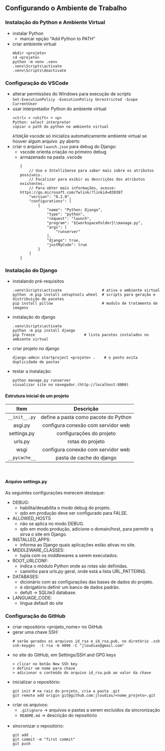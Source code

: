 ## Configurando o Ambiente de Trabalho

### Instalação do Python e Ambiente Virtual
- instalar Python
  - marcar opção "Add Python to PATH"
- criar ambiente virtual
    ```
    mkdir <projeto> 
    cd <projeto>
    python -m venv .venv  
    .venv\Scripts\activate 
    .venv\Scripts\deactivate 
    ```
### Configuração do VSCode
- alterar permissões do Windows para execução de scripts<br>
`Set-ExecutionPolicy -ExecutionPolicy Unrestricted -Scope CurrentUser`
- usar interpretador Python do ambiente virtual
    ```
    <ctrl> + <shift> + <p> 
    Python: select interpreter
    copiar o path do python no ambiente virtual
    ```
  `ATENÇÃO` vscode só inicializa automaticamente ambiente virtual se houver algum arquivo .py aberto 
- criar o arquivo `launch.json` para debug do Django:
  - vscode orienta criação no primeiro debug
  - armazenado na pasta .vscode
    ```
    {
        // Use o IntelliSense para saber mais sobre os atributos possíveis.
        // Focalizar para exibir as descrições dos atributos existentes.
        // Para obter mais informações, acesse: https://go.microsoft.com/fwlink/?linkid=830387
        "version": "0.2.0",
        "configurations": [
            {
                "name": "Python: Django",
                "type": "python",
                "request": "launch",
                "program": "${workspaceFolder}\\manage.py",
                "args": [
                    "runserver"
                ],
                "django": true,
                "justMyCode": true
            }
        ]
    }
    ```

### Instalação do Django
- instalando pré-requisitos
    ```
    .venv\Scripts\activate                  # ativa o ambiente virtual
    python -m pip install setuptools wheel  # scripts para geração e distribuição de pacotes
    pip install pillow                      # modulo de tratamento de imagens
    ```
- instalação do django 
    ```
    .venv\Scripts\activate 
    python -m pip install django
    pip freeze                      # lista pacotes instalados no ambiente virtual
    ```
- criar projeto no django
    ```
    django-admin startproject <projeto> .    # o ponto evita duplicidade de pastas
    ```
- testar a instalação:
    ```
    python manage.py runserver
    visualizar site no navegador.(http://localhost:8000)
    ```
#### Estrutura inicial de um projeto

|     Item    |              Descrição             |
|:-----------:|:----------------------------------:|
| `__init__.py` | define a pasta como pacote do Python|
| asgi.py     | configura conexão com servidor web |
| settings.py | configurações do projeto           |
| urls.py     | rotas do projeto                   |
| wsgi        | configura conexão com servidor web |
| `__pycache__` | pasta de cache do django           |
<br>

#### Arquivo settings.py

As seguintes configurações merecem destaque:

- DEBUG:
  - habilita/desabilita o modo debug do projeto.
  - qdo em produção deve ser configurado para FALSE.
- ALLOWED_HOSTS
  - não se aplica no modo DEBUG.
  - qdo em modo produção, adicione o domain/host, para permitir q sirva o site em Django.
- INSTALLED_APPS:
  - informa ao Django quais aplicações estão ativas no site.
- MIDDLEWARE_CLASSES:
  - tupla com os middlewares a serem executados.
- ROOT_URLCONF:
  - indica o módulo Python onde as rotas são definidas.
  - caminho para urls.py geral, onde está a lista URL_PATTERNS.
- DATABASES:
  - dicionário com as configurações das bases de dados do projeto.
  - é obrigatório definir um banco de dados padrão.
  - defult -> SQLite3 database.
- LANGUAGE_CODE:
  - língua default do site


### Configuração do GitHub
- criar repositório <projeto_nome> no GitHub
- gerar uma chave SSH:
    ```
    # serão gerados os arquivos id_rsa e id_rsa.pub, no diretório .ssh
    ssh-keygen  -t rsa -b 4096 -C "jloudias@gmail.com"
    ```
- no site do GitHub, em Settings/SSH and GPG keys
    ```
    > clicar no botão New SSh key
    > definir um nome para chave
    > adicionar o conteúdo do arquivo id_rsa.pub ao valor da chave
    ```
- inicializar o repositório:
    ```
    git init # na raiz do projeto, cria a pasta .git
    git remote add origin git@github.com:jloudias/<nome_projeto>.git	
    ```
- criar os arquivos: 
  - `.gitignore` -> arquivos e pastas a serem excluídos da sincronização
  - `README.md`  -> descrição do repositório
<br> <br>
- sincronizar o repositório:
    ```
    git add .
    git commit -m "first commit"
    git push
    ```

	

